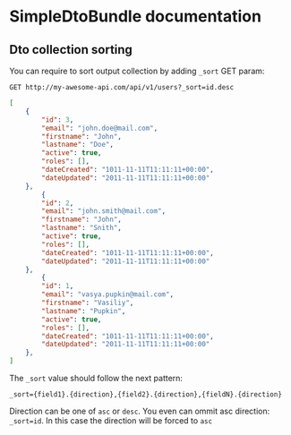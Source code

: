 # SimpleDtoBundle documentation
## Dto collection sorting

You can require to sort output collection by adding ```_sort``` GET param:
```
GET http://my-awesome-api.com/api/v1/users?_sort=id.desc
```

```json
[
    {
        "id": 3,
        "email": "john.doe@mail.com",
        "firstname": "John",
        "lastname": "Doe",
        "active": true,
        "roles": [],
        "dateCreated": "1011-11-11T11:11:11+00:00",
        "dateUpdated": "2011-11-11T11:11:11+00:00"
    },
        {
        "id": 2,
        "email": "john.smith@mail.com",
        "firstname": "John",
        "lastname": "Snith",
        "active": true,
        "roles": [],
        "dateCreated": "1011-11-11T11:11:11+00:00",
        "dateUpdated": "2011-11-11T11:11:11+00:00"
    },
        {
        "id": 1,
        "email": "vasya.pupkin@mail.com",
        "firstname": "Vasiliy",
        "lastname": "Pupkin",
        "active": true,
        "roles": [],
        "dateCreated": "1011-11-11T11:11:11+00:00",
        "dateUpdated": "2011-11-11T11:11:11+00:00"
    },
]
```

The ```_sort``` value should follow the next pattern: 

```
_sort={field1}.{direction},{field2}.{direction},{fieldN}.{direction}
```

Direction can be one of ```asc``` or ```desc```. You even can ommit asc direction: ```_sort=id```. In this case the direction will be forced to ```asc```
